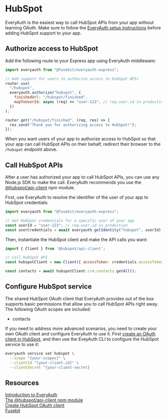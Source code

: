 # HubSpot

EveryAuth is the easiest way to call HubSpot APIs from your app without learning OAuth. Make sure to follow the [EveryAuth setup instructions](../README.md) before adding HubSpot support to your app.

## Authorize access to HubSpot

Add the following route to your Express app using EveryAuth middleware:

```javascript
import everyauth from "@fusebit/everyauth-express";

// Add support for users to authorize access to HubSpot APIs
router.use(
  "/hubspot",
  everyauth.authorize("hubspot", {
    finishedUrl: "/hubspot/finished",
    mapToUserId: async (req) => "user-123", // req.user.id in production
  })
);

router.get("/hubspot/finished", (req, res) => {
  res.send("Thank you for authorizing access to HubSpot!");
});
```

When you want users of your app to authorize access to HubSpot so that your app can call HubSpot APIs on their behalf, redirect their browser to the `/hubspot` endpoint above.

## Call HubSpot APIs

After a user has authorized your app to call HubSpot APIs, you can use any Node.js SDK to make the call. EveryAuth recommends you use the [@hubspot/api-client](https://www.npmjs.com/package/@hubspot/api-client) npm module.

First, use EveryAuth to resolve the identifier of the user of your app to HubSpot credentials:

```javascript
import everyauth from "@fusebit/everyauth-express";

// Get HubSpot credentials for a specific user of your app
const userId = "user-123"; // req.user.id in production
const userCredentials = await everyauth.getIdentity("hubspot", userId);
```

Then, instantiate the HubSpot client and make the API calls you want:

```javascript
import { Client } from '@hubspot/api-client';

// Call HubSpot API
const hubspotClient = new Client({ accessToken: credentials.accessToken });

const contacts = await hubspotClient.crm.contacts.getAll();
```

## Configure HubSpot service

The shared HubSpot OAuth client that EveryAuth provides out of the box supports basic permissions that allow you to call HubSpot APIs right away. The following OAuth scopes are included:
* contacts

If you need to address more advanced scenarios, you need to create your own OAuth client and configure EveryAuth to use it. First [create an OAuth client in HubSpot](https://developers.hubspot.com/docs/api/working-with-oauth), and then use the EveyAuth CLI to configure the HubSpot service to use it:

```bash
everyauth service set hubspot \
  --scope "{your-scopes}" \
  --clientId "{your-client-id}" \
  --clientSecret "{your-client-secret}
```

## Resources

[Introduction to EveryAuth](../README.md)  
[The @hubspot/api-client npm module](https://www.npmjs.com/package/@hubspot/api-client)  
[Create HubSpot OAuth client](https://developers.hubspot.com/docs/api/working-with-oauth)  
[Fusebit](https://fusebit.io)
